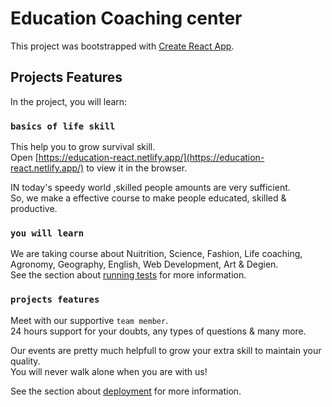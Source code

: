 # Education Coaching center

This project was bootstrapped with [Create React App](https://education-react.netlify.app/).

## Projects Features

In the project, you will learn:

### `basics of life skill`

This help you to grow survival skill.\
Open [https://education-react.netlify.app/](https://education-react.netlify.app/) to view it in the browser.

IN today's speedy world ,skilled people amounts are very sufficient.\
So, we make a effective course to make people educated, skilled & productive.

### `you will learn`

We are taking course about Nuitrition, Science, Fashion, Life coaching, Agronomy, Geography, English, Web Development, Art & Degien.\
See the section about [running tests](https://education-react.netlify.app/) for more information.

### `projects features`

Meet with our supportive `team member`.\
24 hours support for your doubts, any types of questions & many more.

Our events are pretty much helpfull to grow your extra skill to maintain your quality.\
You will never walk alone when you are with us!

See the section about [deployment](https://github.com/ProgrammingHeroWC4/review-website-akash-7313) for more information.
